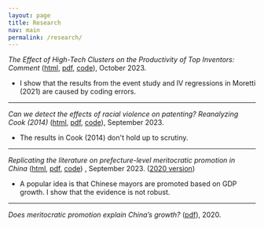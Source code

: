 ```yaml
---
layout: page
title: Research
nav: main
permalink: /research/
---
```


*The Effect of High-Tech Clusters on the Productivity of Top Inventors: Comment* ([html](https://michaelwiebe.com/assets/moretti/moretti_comment), [pdf](https://michaelwiebe.com/assets/moretti/moretti_comment.pdf), [code](https://github.com/maswiebe/moretti_comment)), October 2023.
- I show that the results from the event study and IV regressions in Moretti (2021) are caused by coding errors.

---

*Can we detect the effects of racial violence on patenting? Reanalyzing Cook (2014)* ([html](https://michaelwiebe.com/assets/cook_reanalysis), [pdf](https://michaelwiebe.com/assets/cook_reanalysis.pdf), [code](https://github.com/maswiebe/cook_reanalysis)), September 2023.
- The results in Cook (2014) don't hold up to scrutiny.

---

*Replicating the literature on prefecture-level meritocratic promotion in China* ([html](https://michaelwiebe.com/assets/promotion), [pdf](https://michaelwiebe.com/assets/promotion.pdf), [code]())
, September 2023.
([2020 version](https://michaelwiebe.com/assets/ch2.pdf))
- A popular idea is that Chinese mayors are promoted based on GDP growth. I show that the evidence is not robust.
<!-- ["Replicating the literature on meritocratic promotion in China"]-->
<!-- Replicating the literature on meritocratic promotion of prefecture leaders in China-->

---

*Does meritocratic promotion explain China’s growth?* ([pdf](https://michaelwiebe.com/assets/ch1.pdf)), 2020.
